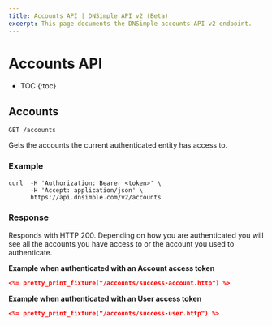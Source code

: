 ```yaml
---
title: Accounts API | DNSimple API v2 (Beta)
excerpt: This page documents the DNSimple accounts API v2 endpoint.
---
```


# Accounts API

* TOC
{:toc}


## Accounts

    GET /accounts

Gets the accounts the current authenticated entity has access to.

### Example

    curl  -H 'Authorization: Bearer <token>' \
          -H 'Accept: application/json' \
          https://api.dnsimple.com/v2/accounts

### Response

Responds with HTTP 200. Depending on how you are authenticated you will see all the accounts you have access to or the account you used to authenticate.

**Example when authenticated with an Account access token**

~~~json
<%= pretty_print_fixture("/accounts/success-account.http") %>
~~~

**Example when authenticated with an User access token**

~~~json
<%= pretty_print_fixture("/accounts/success-user.http") %>
~~~
